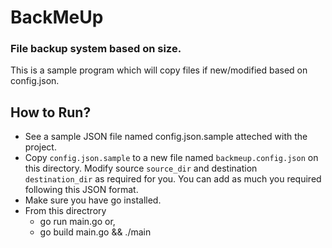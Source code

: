 # BackMeUp
### File backup system based on size.
This is a sample program which will copy files if new/modified based on config.json.

## How to Run? 
- See a sample JSON file named config.json.sample atteched with the project.
- Copy `config.json.sample` to a new file named `backmeup.config.json` on this directory. Modify source `source_dir` and destination `destination_dir` as required for you. You can add as much you required following this JSON format.
- Make sure you have go installed.
- From this directrory 
  - go run main.go or, 
  - go build main.go && ./main
